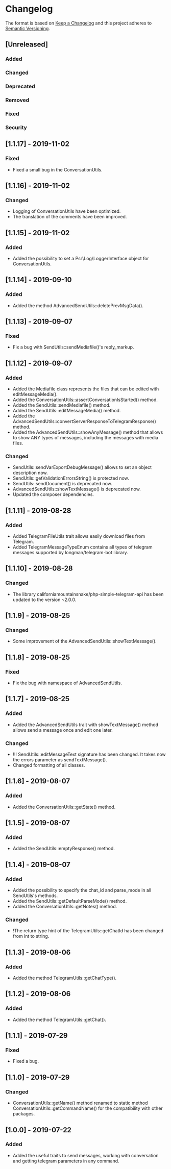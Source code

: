 # Changelog
The format is based on [Keep a Changelog](http://keepachangelog.com/en/1.0.0/)
and this project adheres to [Semantic Versioning](http://semver.org/spec/v2.0.0.html).

## [Unreleased]
### Added
### Changed
### Deprecated
### Removed
### Fixed
### Security


## [1.1.17] - 2019-11-02
### Fixed
- Fixed a small bug in the ConversationUtils.

## [1.1.16] - 2019-11-02
### Changed
- Logging of ConversationUtils have been optimized.
- The translation of the comments have been improved.

## [1.1.15] - 2019-11-02
### Added
- Added the possibility to set a Psr\Log\LoggerInterface object for ConversationUtils.

## [1.1.14] - 2019-09-10
### Added
- Added the method AdvancedSendUtils::deletePrevMsgData().

## [1.1.13] - 2019-09-07
### Fixed
- Fix a bug with SendUtils::sendMediafile()'s reply_markup.

## [1.1.12] - 2019-09-07
### Added
- Added the Mediafile class represents the files that can be edited with editMessageMedia().
- Added the ConversationUtils::assertConversationIsStarted() method.
- Added the SendUtils::sendMediafile() method.
- Added the SendUtils::editMessageMedia() method.
- Added the AdvancedSendUtils::convertServerResponseToTelegramResponse() method.
- Added the AdvancedSendUtils::showAnyMessage() method that allows to show ANY types of messages, including the messages with media files.
### Changed
- SendUtils::sendVarExportDebugMessage() allows to set an object description now.
- SendUtils::getValidationErrorsString() is protected now.
- SendUtils::sendDocument() is deprecated now.
- AdvancedSendUtils::showTextMessage() is deprecated now.
- Updated the composer dependencies.

## [1.1.11] - 2019-08-28
### Added
- Added TelegramFileUtils trait allows easily download files from Telegram.
- Added TelegramMessageTypeEnum contains all types of telegram messages supported by longman/telegram-bot library.

## [1.1.10] - 2019-08-28
### Changed
- The library californiamountainsnake/php-simple-telegram-api has been updated to the version ~2.0.0.

## [1.1.9] - 2019-08-25
### Changed
- Some improvement of the AdvancedSendUtils::showTextMessage().

## [1.1.8] - 2019-08-25
### Fixed
- Fix the bug with namespace of AdvancedSendUtils.

## [1.1.7] - 2019-08-25
### Added
- Added the AdvancedSendUtils trait with showTextMessage() method allows send a message once and edit one later.
### Changed
- !!! SendUtils::editMessageText signature has been changed. It takes now the errors parameter as sendTextMessage().
- Changed formatting of all classes.

## [1.1.6] - 2019-08-07
### Added
- Added the ConversationUtils::getState() method.

## [1.1.5] - 2019-08-07
### Added
- Added the SendUtils::emptyResponse() method.

## [1.1.4] - 2019-08-07
### Added
- Added the possibility to specify the chat_id and parse_mode in all SendUtils's methods.
- Added the SendUtils::getDefaultParseMode() method.
- Added the ConversationUtils::getNotes() method.
### Changed
- !The return type hint of the TelegramUtils::getChatId has been changed from int to string.

## [1.1.3] - 2019-08-06
### Added
- Added the method TelegramUtils::getChatType().

## [1.1.2] - 2019-08-06
### Added
- Added the method TelegramUtils::getChat().

## [1.1.1] - 2019-07-29
### Fixed
- Fixed a bug.

## [1.1.0] - 2019-07-29
### Changed
- ConversationUtils::getName() method renamed to static method ConversationUtils::getCommandName() for the compatibility with other packages.

## [1.0.0] - 2019-07-22
### Added
- Added the useful traits to send messages, working with conversation and getting telegram parameters in any command.
